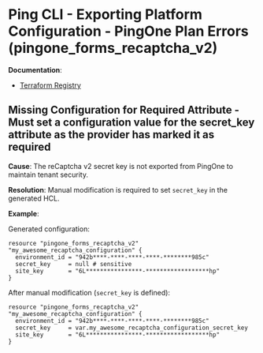 # Ping CLI - Exporting Platform Configuration - PingOne Plan Errors (pingone_forms_recaptcha_v2)

**Documentation**:
- [Terraform Registry](https://registry.terraform.io/providers/pingidentity/pingone/latest/docs/resources/forms_recaptcha_v2#schema)

## Missing Configuration for Required Attribute - Must set a configuration value for the secret_key attribute as the provider has marked it as required

**Cause**: The reCaptcha v2 secret key is not exported from PingOne to maintain tenant security.

**Resolution**: Manual modification is required to set `secret_key` in the generated HCL.

**Example**:

Generated configuration:
```hcl
resource "pingone_forms_recaptcha_v2" "my_awesome_recaptcha_configuration" {
  environment_id = "942b****-****-****-****-********985c"
  secret_key     = null # sensitive
  site_key       = "6L****************-******************hp"
}
```

After manual modification (`secret_key` is defined):
```hcl
resource "pingone_forms_recaptcha_v2" "my_awesome_recaptcha_configuration" {
  environment_id = "942b****-****-****-****-********985c"
  secret_key     = var.my_awesome_recaptcha_configuration_secret_key
  site_key       = "6L****************-******************hp"
}
```
